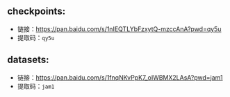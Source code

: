 ## checkpoints:
- 链接：https://pan.baidu.com/s/1nIEQTLYbFzxytQ-mzccAnA?pwd=qy5u  
- 提取码：`qy5u`

## datasets:
- 链接：https://pan.baidu.com/s/1fnqNKvPpK7_oIWBMX2LAsA?pwd=jam1  
- 提取码：`jam1`
